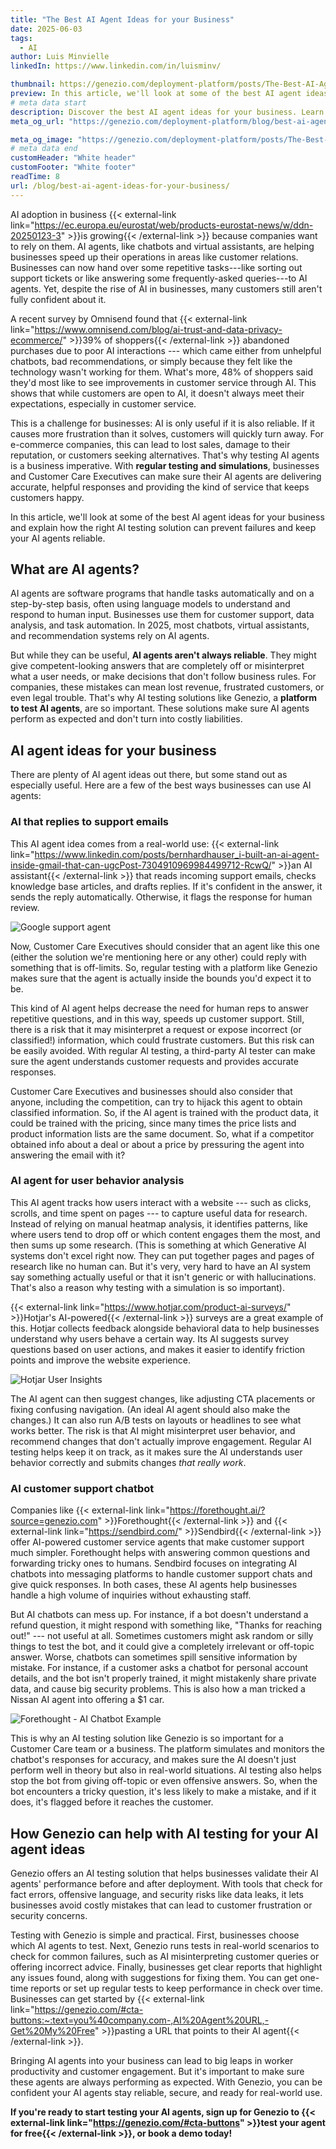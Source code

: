 ```yaml
---
title: "The Best AI Agent Ideas for your Business"
date: 2025-06-03
tags:
  - AI
author: Luis Minvielle
linkedIn: https://www.linkedin.com/in/luisminv/

thumbnail: https://genezio.com/deployment-platform/posts/The-Best-AI-Agent-Ideas-for-Your-Business.webp
preview: In this article, we'll look at some of the best AI agent ideas for your business and explain how the right AI testing solution can prevent failures and keep your AI agents reliable.
# meta data start
description: Discover the best AI agent ideas for your business. Learn how Genezio helps test and monitor AI agents for reliable performance.
meta_og_url: "https://genezio.com/deployment-platform/blog/best-ai-agent-ideas-for-your-business/"

meta_og_image: "https://genezio.com/deployment-platform/posts/The-Best-AI-Agent-Ideas-for-Your-Business.webp"
# meta data end
customHeader: "White header"
customFooter: "White footer"
readTime: 8
url: /blog/best-ai-agent-ideas-for-your-business/
---
```


AI adoption in business {{< external-link link="https://ec.europa.eu/eurostat/web/products-eurostat-news/w/ddn-20250123-3" >}}is growing{{< /external-link >}} because companies want to rely on them. AI agents, like chatbots and virtual assistants, are helping businesses speed up their operations in areas like customer relations. Businesses can now hand over some repetitive tasks---like sorting out support tickets or like answering some frequently-asked queries---to AI agents. Yet, despite the rise of AI in businesses, many customers still aren't fully confident about it.

A recent survey by Omnisend found that {{< external-link link="https://www.omnisend.com/blog/ai-trust-and-data-privacy-ecommerce/" >}}39% of shoppers{{< /external-link >}} abandoned purchases due to poor AI interactions --- which came either from unhelpful chatbots, bad recommendations, or simply because they felt like the technology wasn't working for them. What's more, 48% of shoppers said they'd most like to see improvements in customer service through AI. This shows that while customers are open to AI, it doesn't always meet their expectations, especially in customer service.

This is a challenge for businesses: AI is only useful if it is also reliable. If it causes more frustration than it solves, customers will quickly turn away. For e-commerce companies, this can lead to lost sales, damage to their reputation, or customers seeking alternatives. That's why testing AI agents is a business imperative. With **regular testing and simulations**, businesses and Customer Care Executives can make sure their AI agents are delivering accurate, helpful responses and providing the kind of service that keeps customers happy.

In this article, we'll look at some of the best AI agent ideas for your business and explain how the right AI testing solution can prevent failures and keep your AI agents reliable.

## What are AI agents?

AI agents are software programs that handle tasks automatically and on a step-by-step basis, often using language models to understand and respond to human input. Businesses use them for customer support, data analysis, and task automation. In 2025, most chatbots, virtual assistants, and recommendation systems rely on AI agents.

But while they can be useful, **AI agents aren't always reliable**. They might give competent-looking answers that are completely off or misinterpret what a user needs, or make decisions that don't follow business rules. For companies, these mistakes can mean lost revenue, frustrated customers, or even legal trouble. That's why AI testing solutions like Genezio, a **platform to test AI agents**, are so important. These solutions make sure AI agents perform as expected and don't turn into costly liabilities.

## AI agent ideas for your business

There are plenty of AI agent ideas out there, but some stand out as especially useful. Here are a few of the best ways businesses can use AI agents:

### AI that replies to support emails

This AI agent idea comes from a real-world use: {{< external-link link="https://www.linkedin.com/posts/bernhardhauser_i-built-an-ai-agent-inside-gmail-that-can-ugcPost-7304910969984499712-RcwQ/" >}}an AI assistant{{< /external-link >}} that reads incoming support emails, checks knowledge base articles, and drafts replies. If it's confident in the answer, it sends the reply automatically. Otherwise, it flags the response for human review.

![Google support agent](https://genezio.com/deployment-platform/posts/google-support-agent.webp)

Now, Customer Care Executives should consider that an agent like this one (either the solution we're mentioning here or any other) could reply with something that is off-limits. So, regular testing with a platform like Genezio makes sure that the agent is actually inside the bounds you'd expect it to be.

This kind of AI agent helps decrease the need for human reps to answer repetitive questions, and in this way, speeds up customer support. Still, there is a risk that it may misinterpret a request or expose incorrect (or classified!) information, which could frustrate customers. But this risk can be easily avoided. With regular AI testing, a third-party AI tester can make sure the agent understands customer requests and provides accurate responses.

Customer Care Executives and businesses should also consider that anyone, including the competition, can try to hijack this agent to obtain classified information. So, if the AI agent is trained with the product data, it could be trained with the pricing, since many times the price lists and product information lists are the same document. So, what if a competitor obtained info about a deal or about a price by pressuring the agent into answering the email with it?

### AI agent for user behavior analysis

This AI agent tracks how users interact with a website --- such as clicks, scrolls, and time spent on pages --- to capture useful data for research. Instead of relying on manual heatmap analysis, it identifies patterns, like where users tend to drop off or which content engages them the most, and then sums up some research. (This is something at which Generative AI systems don't excel right now. They can put together pages and pages of research like no human can. But it's very, very hard to have an AI system say something actually useful or that it isn't generic or with hallucinations. That's also a reason why testing with a simulation is so important).

{{< external-link link="https://www.hotjar.com/product-ai-surveys/" >}}Hotjar's AI-powered{{< /external-link >}} surveys are a great example of this. Hotjar collects feedback alongside behavioral data to help businesses understand why users behave a certain way. Its AI suggests survey questions based on user actions, and makes it easier to identify friction points and improve the website experience.

![Hotjar User Insights](https://genezio.com/deployment-platform/posts/hotjar-user-insights.webp)

The AI agent can then suggest changes, like adjusting CTA placements or fixing confusing navigation. (An ideal AI agent should also make the changes.) It can also run A/B tests on layouts or headlines to see what works better. The risk is that AI might misinterpret user behavior, and recommend changes that don't actually improve engagement. Regular AI testing helps keep it on track, as it makes sure the AI understands user behavior correctly and submits changes _that really work_.

### AI customer support chatbot

Companies like {{< external-link link="https://forethought.ai/?source=genezio.com" >}}Forethought{{< /external-link >}} and {{< external-link link="https://sendbird.com/" >}}Sendbird{{< /external-link >}} offer AI-powered customer service agents that make customer support much simpler. Forethought helps with answering common questions and forwarding tricky ones to humans. Sendbird focuses on integrating AI chatbots into messaging platforms to handle customer support chats and give quick responses. In both cases, these AI agents help businesses handle a high volume of inquiries without exhausting staff.

But AI chatbots can mess up. For instance, if a bot doesn't understand a refund question, it might respond with something like, "Thanks for reaching out!" --- not useful at all. Sometimes customers might ask random or silly things to test the bot, and it could give a completely irrelevant or off-topic answer. Worse, chatbots can sometimes spill sensitive information by mistake. For instance, if a customer asks a chatbot for personal account details, and the bot isn't properly trained, it might mistakenly share private data, and cause big security problems. This is also how a man tricked a Nissan AI agent into offering a $1 car.

![Forethought - AI Chatbot Example](https://genezio.com/deployment-platform/posts/forethought-scale-customer-support-with-advanced-agentic-ai.webp)

This is why an AI testing solution like Genezio is so important for a Customer Care team or a business. The platform simulates and monitors the chatbot's responses for accuracy, and makes sure the AI doesn't just perform well in theory but also in real-world situations. AI testing also helps stop the bot from giving off-topic or even offensive answers. So, when the bot encounters a tricky question, it's less likely to make a mistake, and if it does, it's flagged before it reaches the customer.

## How Genezio can help with AI testing for your AI agent ideas

Genezio offers an AI testing solution that helps businesses validate their AI agents' performance before and after deployment. With tools that check for fact errors, offensive language, and security risks like data leaks, it lets businesses avoid costly mistakes that can lead to customer frustration or security concerns.

Testing with Genezio is simple and practical. First, businesses choose which AI agents to test. Next, Genezio runs tests in real-world scenarios to check for common failures, such as AI misinterpreting customer queries or offering incorrect advice. Finally, businesses get clear reports that highlight any issues found, along with suggestions for fixing them. You can get one-time reports or set up regular tests to keep performance in check over time. Businesses can get started by {{< external-link link="https://genezio.com/#cta-buttons:~:text=you%40company.com-,AI%20Agent%20URL,-Get%20My%20Free" >}}pasting a URL that points to their AI agent{{< /external-link >}}.

Bringing AI agents into your business can lead to big leaps in worker productivity and customer engagement. But it's important to make sure these agents are always performing as expected. With Genezio, you can be confident your AI agents stay reliable, secure, and ready for real-world use.

**If you're ready to start testing your AI agents, sign up for Genezio to {{< external-link link="https://genezio.com/#cta-buttons" >}}test your agent for free{{< /external-link >}}, or book a demo today!**
